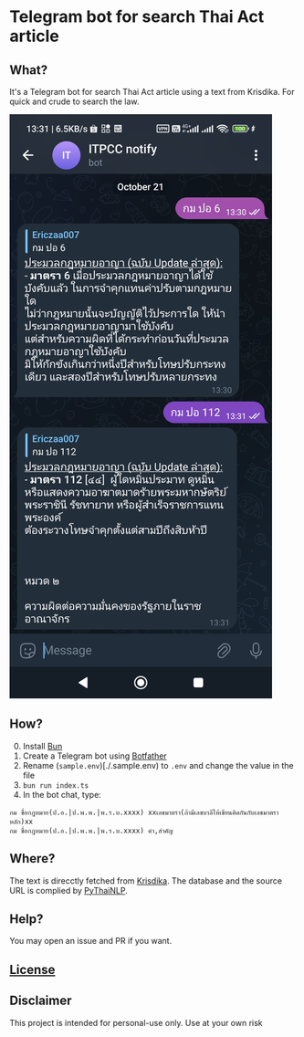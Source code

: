 # Telegram bot for search Thai Act article

## What?

It's a Telegram bot for search Thai Act article using a text from Krisdika. For quick and crude to search the law.

![Screenshot example](./assets/screenshot.jpg)

## How?

0. Install [Bun](https://bun.sh)
1. Create a Telegram bot using [Botfather](https://telegram.me/BotFather)
2. Rename (`sample.env`)[./.sample.env) to `.env` and change the value in the file
3. `bun run index.ts`
4. In the bot chat, type:

```
กม ชื่อกฎหมาย(ป.อ.|ป.พ.พ.|พ.ร.บ.xxxx) xxเลขมาตรา(ถ้ามีเลขบาลีให้เขียนติดกันกับเลขมาตราหลัก)xx
กม ชื่อกฎหมาย(ป.อ.|ป.พ.พ.|พ.ร.บ.xxxx) คำ,สำคัญ
```

## Where?

The text is direcctly fetched from [Krisdika](https://krisdika.go.th/). The database and the source URL is complied by [PyThaiNLP](https://github.com/PyThaiNLP/thai-law).

## Help?

You may open an issue and PR if you want.

## [License](./LICENSE)

## Disclaimer

This project is intended for personal-use only. Use at your own risk
